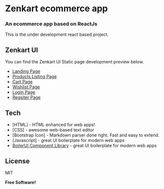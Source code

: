 # Zenkart ecommerce app
### An ecommerce app based on ReactJs

This is the under development react based project.

## Zenkart UI 

You can find the Zenkart UI Static page development preview below.

- [Landing Page](https://sad-lamport-245b5f.netlify.app/index.html)
- [Products Listing Page](https://sad-lamport-245b5f.netlify.app/productlisting.html)
- [Cart Page](https://sad-lamport-245b5f.netlify.app/cart.html)
- [Wishlist Page](https://sad-lamport-245b5f.netlify.app/wishlist.html)
- [Login Page](https://sad-lamport-245b5f.netlify.app/login.html)
- [Regsiter Page](https://sad-lamport-245b5f.netlify.app/register.html)

## Tech

- [HTML] - HTML enhanced for web apps!
- [CSS] - awesome web-based text editor
- [Bootstrap Icon] - Markdown parser done right. Fast and easy to extend.
- [Javascript] - great UI boilerplate for modern web apps
- [BoilerUI Component Library](https://sanketr43.github.io/Boiler-UI-component-library/index.html) - great UI boilerplate for modern web apps


## License

MIT

**Free Software!**
